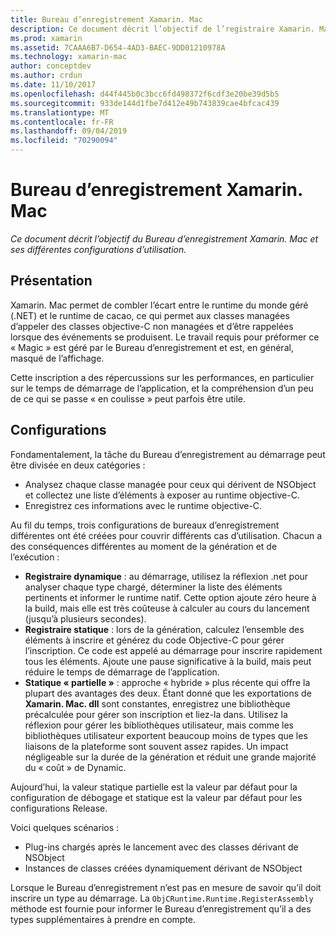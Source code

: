 ```yaml
---
title: Bureau d’enregistrement Xamarin. Mac
description: Ce document décrit l’objectif de l’registraire Xamarin. Mac et ses configurations d’utilisation statiques, statiques et statiques (hybrides).
ms.prod: xamarin
ms.assetid: 7CAAA6B7-D654-4AD3-BAEC-9DD01210978A
ms.technology: xamarin-mac
author: conceptdev
ms.author: crdun
ms.date: 11/10/2017
ms.openlocfilehash: d44f445b0c3bcc6fd498372f6cdf3e20be39d5b5
ms.sourcegitcommit: 933de144d1fbe7d412e49b743839cae4bfcac439
ms.translationtype: MT
ms.contentlocale: fr-FR
ms.lasthandoff: 09/04/2019
ms.locfileid: "70290094"
---
```

# <a name="xamarinmac-registrar"></a>Bureau d’enregistrement Xamarin. Mac

_Ce document décrit l’objectif du Bureau d’enregistrement Xamarin. Mac et ses différentes configurations d’utilisation._

## <a name="overview"></a>Présentation

Xamarin. Mac permet de combler l’écart entre le runtime du monde géré (.NET) et le runtime de cacao, ce qui permet aux classes managées d’appeler des classes objective-C non managées et d’être rappelées lorsque des événements se produisent. Le travail requis pour préformer ce « Magic » est géré par le Bureau d’enregistrement et est, en général, masqué de l’affichage.

Cette inscription a des répercussions sur les performances, en particulier sur le temps de démarrage de l’application, et la compréhension d’un peu de ce qui se passe « en coulisse » peut parfois être utile.

## <a name="configurations"></a>Configurations

Fondamentalement, la tâche du Bureau d’enregistrement au démarrage peut être divisée en deux catégories :

- Analysez chaque classe managée pour ceux qui dérivent de NSObject et collectez une liste d’éléments à exposer au runtime objective-C.
- Enregistrez ces informations avec le runtime objective-C.

Au fil du temps, trois configurations de bureaux d’enregistrement différentes ont été créées pour couvrir différents cas d’utilisation. Chacun a des conséquences différentes au moment de la génération et de l’exécution :

- **Registraire dynamique** : au démarrage, utilisez la réflexion .net pour analyser chaque type chargé, déterminer la liste des éléments pertinents et informer le runtime natif. Cette option ajoute zéro heure à la build, mais elle est très coûteuse à calculer au cours du lancement (jusqu’à plusieurs secondes).
- **Registraire statique** : lors de la génération, calculez l’ensemble des éléments à inscrire et générez du code Objective-C pour gérer l’inscription. Ce code est appelé au démarrage pour inscrire rapidement tous les éléments. Ajoute une pause significative à la build, mais peut réduire le temps de démarrage de l’application.
- **Statique « partielle »** : approche « hybride » plus récente qui offre la plupart des avantages des deux. Étant donné que les exportations de **Xamarin. Mac. dll** sont constantes, enregistrez une bibliothèque précalculée pour gérer son inscription et liez-la dans. Utilisez la réflexion pour gérer les bibliothèques utilisateur, mais comme les bibliothèques utilisateur exportent beaucoup moins de types que les liaisons de la plateforme sont souvent assez rapides. Un impact négligeable sur la durée de la génération et réduit une grande majorité du « coût » de Dynamic.

Aujourd’hui, la valeur statique partielle est la valeur par défaut pour la configuration de débogage et statique est la valeur par défaut pour les configurations Release.

Voici quelques scénarios :

- Plug-ins chargés après le lancement avec des classes dérivant de NSObject
- Instances de classes créées dynamiquement dérivant de NSObject

Lorsque le Bureau d’enregistrement n’est pas en mesure de savoir qu’il doit inscrire un type au démarrage. La `ObjCRuntime.Runtime.RegisterAssembly` méthode est fournie pour informer le Bureau d’enregistrement qu’il a des types supplémentaires à prendre en compte.
